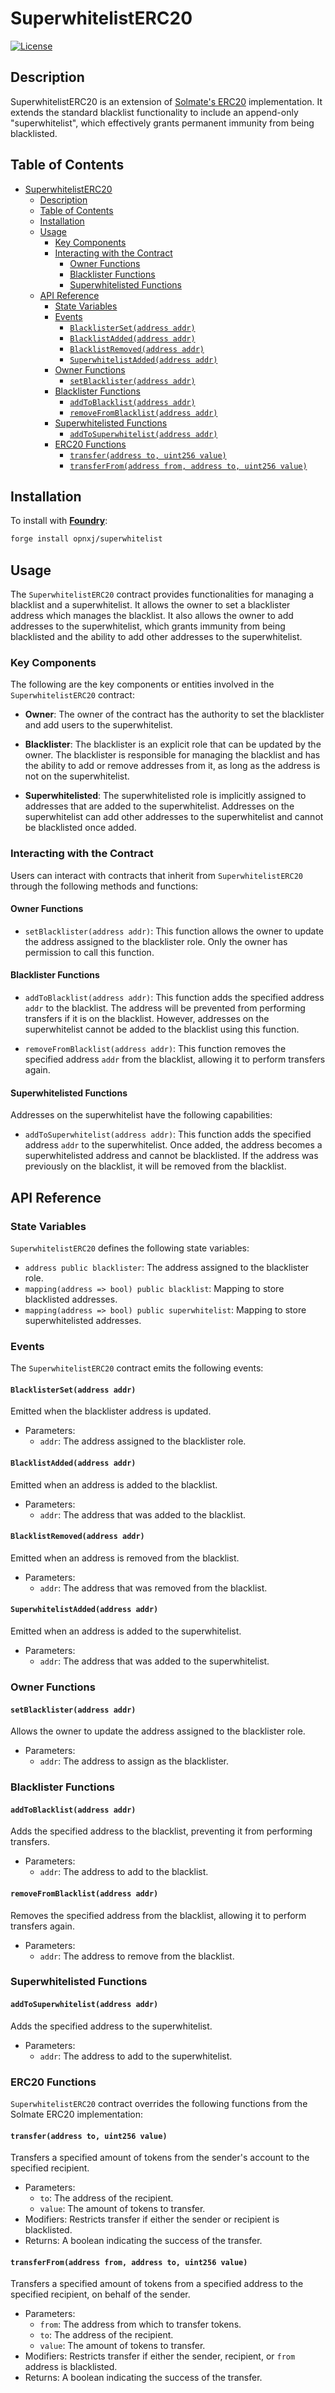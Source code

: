 # SuperwhitelistERC20

[![License](https://img.shields.io/badge/license-MIT-blue.svg)](LICENSE)

## Description

SuperwhitelistERC20 is an extension of [Solmate's ERC20](https://github.com/transmissions11/solmate/blob/2001af43aedb46fdc2335d2a7714fb2dae7cfcd1/src/tokens/ERC20.sol) implementation. It extends the standard blacklist functionality to include an append-only "superwhitelist", which effectively grants permanent immunity from being blacklisted.

## Table of Contents

- [SuperwhitelistERC20](#superwhitelisterc20)
  - [Description](#description)
  - [Table of Contents](#table-of-contents)
  - [Installation](#installation)
  - [Usage](#usage)
    - [Key Components](#key-components)
    - [Interacting with the Contract](#interacting-with-the-contract)
      - [Owner Functions](#owner-functions)
      - [Blacklister Functions](#blacklister-functions)
      - [Superwhitelisted Functions](#superwhitelisted-functions)
  - [API Reference](#api-reference)
    - [State Variables](#state-variables)
    - [Events](#events)
      - [`BlacklisterSet(address addr)`](#blacklistersetaddress-addr)
      - [`BlacklistAdded(address addr)`](#blacklistaddedaddress-addr)
      - [`BlacklistRemoved(address addr)`](#blacklistremovedaddress-addr)
      - [`SuperwhitelistAdded(address addr)`](#superwhitelistaddedaddress-addr)
    - [Owner Functions](#owner-functions-1)
      - [`setBlacklister(address addr)`](#setblacklisteraddress-addr)
    - [Blacklister Functions](#blacklister-functions-1)
      - [`addToBlacklist(address addr)`](#addtoblacklistaddress-addr)
      - [`removeFromBlacklist(address addr)`](#removefromblacklistaddress-addr)
    - [Superwhitelisted Functions](#superwhitelisted-functions-1)
      - [`addToSuperwhitelist(address addr)`](#addtosuperwhitelistaddress-addr)
    - [ERC20 Functions](#erc20-functions)
      - [`transfer(address to, uint256 value)`](#transferaddress-to-uint256-value)
      - [`transferFrom(address from, address to, uint256 value)`](#transferfromaddress-from-address-to-uint256-value)

## Installation

To install with [**Foundry**](https://github.com/gakonst/foundry):

```sh
forge install opnxj/superwhitelist
```

## Usage

The `SuperwhitelistERC20` contract provides functionalities for managing a blacklist and a superwhitelist. It allows the owner to set a blacklister address which manages the blacklist. It also allows the owner to add addresses to the superwhitelist, which grants immunity from being blacklisted and the ability to add other addresses to the superwhitelist.

### Key Components

The following are the key components or entities involved in the `SuperwhitelistERC20` contract:

- **Owner**: The owner of the contract has the authority to set the blacklister and add users to the superwhitelist.

- **Blacklister**: The blacklister is an explicit role that can be updated by the owner. The blacklister is responsible for managing the blacklist and has the ability to add or remove addresses from it, as long as the address is not on the superwhitelist.

- **Superwhitelisted**: The superwhitelisted role is implicitly assigned to addresses that are added to the superwhitelist. Addresses on the superwhitelist can add other addresses to the superwhitelist and cannot be blacklisted once added.

### Interacting with the Contract

Users can interact with contracts that inherit from `SuperwhitelistERC20` through the following methods and functions:

#### Owner Functions

- `setBlacklister(address addr)`: This function allows the owner to update the address assigned to the blacklister role. Only the owner has permission to call this function.

#### Blacklister Functions

- `addToBlacklist(address addr)`: This function adds the specified address `addr` to the blacklist. The address will be prevented from performing transfers if it is on the blacklist. However, addresses on the superwhitelist cannot be added to the blacklist using this function.

- `removeFromBlacklist(address addr)`: This function removes the specified address `addr` from the blacklist, allowing it to perform transfers again.

#### Superwhitelisted Functions

Addresses on the superwhitelist have the following capabilities:

- `addToSuperwhitelist(address addr)`: This function adds the specified address `addr` to the superwhitelist. Once added, the address becomes a superwhitelisted address and cannot be blacklisted. If the address was previously on the blacklist, it will be removed from the blacklist.

## API Reference

### State Variables

`SuperwhitelistERC20` defines the following state variables:

- `address public blacklister`: The address assigned to the blacklister role.
- `mapping(address => bool) public blacklist`: Mapping to store blacklisted addresses.
- `mapping(address => bool) public superwhitelist`: Mapping to store superwhitelisted addresses.

### Events

The `SuperwhitelistERC20` contract emits the following events:

#### `BlacklisterSet(address addr)`

Emitted when the blacklister address is updated.

- Parameters:
  - `addr`: The address assigned to the blacklister role.

#### `BlacklistAdded(address addr)`

Emitted when an address is added to the blacklist.

- Parameters:
  - `addr`: The address that was added to the blacklist.

#### `BlacklistRemoved(address addr)`

Emitted when an address is removed from the blacklist.

- Parameters:
  - `addr`: The address that was removed from the blacklist.

#### `SuperwhitelistAdded(address addr)`

Emitted when an address is added to the superwhitelist.

- Parameters:
  - `addr`: The address that was added to the superwhitelist.

### Owner Functions

#### `setBlacklister(address addr)`

Allows the owner to update the address assigned to the blacklister role.

- Parameters:
  - `addr`: The address to assign as the blacklister.

### Blacklister Functions

#### `addToBlacklist(address addr)`

Adds the specified address to the blacklist, preventing it from performing transfers.

- Parameters:
  - `addr`: The address to add to the blacklist.

#### `removeFromBlacklist(address addr)`

Removes the specified address from the blacklist, allowing it to perform transfers again.

- Parameters:
  - `addr`: The address to remove from the blacklist.

### Superwhitelisted Functions

#### `addToSuperwhitelist(address addr)`

Adds the specified address to the superwhitelist.

- Parameters:
  - `addr`: The address to add to the superwhitelist.

### ERC20 Functions

`SuperwhitelistERC20` contract overrides the following functions from the Solmate ERC20 implementation:

#### `transfer(address to, uint256 value)`

Transfers a specified amount of tokens from the sender's account to the specified recipient.

- Parameters:
  - `to`: The address of the recipient.
  - `value`: The amount of tokens to transfer.
- Modifiers: Restricts transfer if either the sender or recipient is blacklisted.
- Returns: A boolean indicating the success of the transfer.

#### `transferFrom(address from, address to, uint256 value)`

Transfers a specified amount of tokens from a specified address to the specified recipient, on behalf of the sender.

- Parameters:
  - `from`: The address from which to transfer tokens.
  - `to`: The address of the recipient.
  - `value`: The amount of tokens to transfer.
- Modifiers: Restricts transfer if either the sender, recipient, or `from` address is blacklisted.
- Returns: A boolean indicating the success of the transfer.
